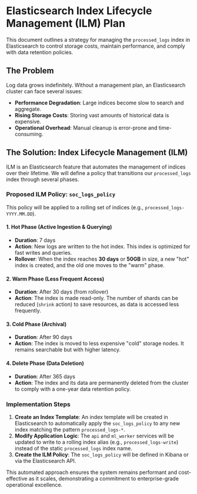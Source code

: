 # Elasticsearch Index Lifecycle Management (ILM) Plan

This document outlines a strategy for managing the `processed_logs` index in Elasticsearch to control storage costs, maintain performance, and comply with data retention policies.

## The Problem

Log data grows indefinitely. Without a management plan, an Elasticsearch cluster can face several issues:
- **Performance Degradation**: Large indices become slow to search and aggregate.
- **Rising Storage Costs**: Storing vast amounts of historical data is expensive.
- **Operational Overhead**: Manual cleanup is error-prone and time-consuming.

## The Solution: Index Lifecycle Management (ILM)

ILM is an Elasticsearch feature that automates the management of indices over their lifetime. We will define a policy that transitions our `processed_logs` index through several phases.

### Proposed ILM Policy: `soc_logs_policy`

This policy will be applied to a rolling set of indices (e.g., `processed_logs-YYYY.MM.DD`).

#### 1. Hot Phase (Active Ingestion & Querying)
- **Duration**: 7 days
- **Action**: New logs are written to the hot index. This index is optimized for fast writes and queries.
- **Rollover**: When the index reaches **30 days** or **50GB** in size, a new "hot" index is created, and the old one moves to the "warm" phase.

#### 2. Warm Phase (Less Frequent Access)
- **Duration**: After 30 days (from rollover)
- **Action**: The index is made read-only. The number of shards can be reduced (`shrink` action) to save resources, as data is accessed less frequently.

#### 3. Cold Phase (Archival)
- **Duration**: After 90 days
- **Action**: The index is moved to less expensive "cold" storage nodes. It remains searchable but with higher latency.

#### 4. Delete Phase (Data Deletion)
- **Duration**: After 365 days
- **Action**: The index and its data are permanently deleted from the cluster to comply with a one-year data retention policy.

### Implementation Steps

1.  **Create an Index Template**: An index template will be created in Elasticsearch to automatically apply the `soc_logs_policy` to any new index matching the pattern `processed_logs-*`.
2.  **Modify Application Logic**: The `api` and `ml_worker` services will be updated to write to a rolling index alias (e.g., `processed_logs-write`) instead of the static `processed_logs` index name.
3.  **Create the ILM Policy**: The `soc_logs_policy` will be defined in Kibana or via the Elasticsearch API.

This automated approach ensures the system remains performant and cost-effective as it scales, demonstrating a commitment to enterprise-grade operational excellence.